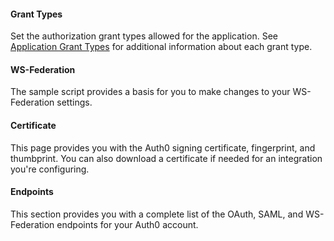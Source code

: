 <!-- markdownlint-disable -->

#### Grant Types

Set the authorization grant types allowed for the application. See [Application Grant Types](/applications/application-grant-types) for additional information about each grant type.

#### WS-Federation

The sample script provides a basis for you to make changes to your WS-Federation settings.

#### Certificate

This page provides you with the Auth0 signing certificate, fingerprint, and thumbprint. You can also download a certificate if needed for an integration you're configuring.

#### Endpoints

This section provides you with a complete list of the OAuth, SAML, and WS-Federation endpoints for your Auth0 account.